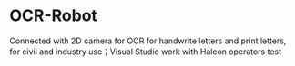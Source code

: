 # OCR-Robot
Connected with 2D camera for OCR for handwrite letters and print letters, for civil and industry use；Visual Studio work with Halcon operators
test
